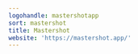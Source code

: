 ```yaml
---
logohandle: mastershotapp
sort: mastershot
title: Mastershot
website: 'https://mastershot.app/'
---
```

